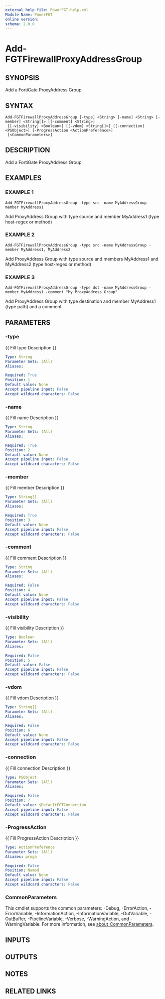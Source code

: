 ```yaml
---
external help file: PowerFGT-help.xml
Module Name: PowerFGT
online version:
schema: 2.0.0
---
```


# Add-FGTFirewallProxyAddressGroup

## SYNOPSIS
Add a FortiGate ProxyAddress Group

## SYNTAX

```
Add-FGTFirewallProxyAddressGroup [-type] <String> [-name] <String> [-member] <String[]> [[-comment] <String>]
 [[-visibility] <Boolean>] [[-vdom] <String[]>] [[-connection] <PSObject>] [-ProgressAction <ActionPreference>]
 [<CommonParameters>]
```

## DESCRIPTION
Add a FortiGate ProxyAddress Group

## EXAMPLES

### EXAMPLE 1
```
Add-FGTFirewallProxyAddressGroup -type src -name MyAddressGroup -member MyAddress1
```

Add ProxyAddress Group with type source and member MyAddress1 (type host-regex or method)

### EXAMPLE 2
```
Add-FGTFirewallProxyAddressGroup -type src -name MyAddressGroup -member MyAddress1, MyAddress2
```

Add ProxyAddress Group with type source and members MyAddress1 and MyAddress2 (type host-regex or method)

### EXAMPLE 3
```
Add-FGTFirewallProxyAddressGroup -type dst -name MyAddressGroup -member MyAddress1 -comment "My ProxyAddress Group"
```

Add ProxyAddress Group with type destination and member MyAddress1 (type path) and a comment

## PARAMETERS

### -type
{{ Fill type Description }}

```yaml
Type: String
Parameter Sets: (All)
Aliases:

Required: True
Position: 1
Default value: None
Accept pipeline input: False
Accept wildcard characters: False
```

### -name
{{ Fill name Description }}

```yaml
Type: String
Parameter Sets: (All)
Aliases:

Required: True
Position: 2
Default value: None
Accept pipeline input: False
Accept wildcard characters: False
```

### -member
{{ Fill member Description }}

```yaml
Type: String[]
Parameter Sets: (All)
Aliases:

Required: True
Position: 3
Default value: None
Accept pipeline input: False
Accept wildcard characters: False
```

### -comment
{{ Fill comment Description }}

```yaml
Type: String
Parameter Sets: (All)
Aliases:

Required: False
Position: 4
Default value: None
Accept pipeline input: False
Accept wildcard characters: False
```

### -visibility
{{ Fill visibility Description }}

```yaml
Type: Boolean
Parameter Sets: (All)
Aliases:

Required: False
Position: 5
Default value: False
Accept pipeline input: False
Accept wildcard characters: False
```

### -vdom
{{ Fill vdom Description }}

```yaml
Type: String[]
Parameter Sets: (All)
Aliases:

Required: False
Position: 6
Default value: None
Accept pipeline input: False
Accept wildcard characters: False
```

### -connection
{{ Fill connection Description }}

```yaml
Type: PSObject
Parameter Sets: (All)
Aliases:

Required: False
Position: 7
Default value: $DefaultFGTConnection
Accept pipeline input: False
Accept wildcard characters: False
```

### -ProgressAction
{{ Fill ProgressAction Description }}

```yaml
Type: ActionPreference
Parameter Sets: (All)
Aliases: proga

Required: False
Position: Named
Default value: None
Accept pipeline input: False
Accept wildcard characters: False
```

### CommonParameters
This cmdlet supports the common parameters: -Debug, -ErrorAction, -ErrorVariable, -InformationAction, -InformationVariable, -OutVariable, -OutBuffer, -PipelineVariable, -Verbose, -WarningAction, and -WarningVariable. For more information, see [about_CommonParameters](http://go.microsoft.com/fwlink/?LinkID=113216).

## INPUTS

## OUTPUTS

## NOTES

## RELATED LINKS
